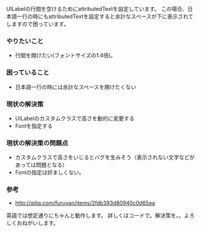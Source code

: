 UILabelの行間を空けるためにattributedTextを設定しています。
この場合、日本語一行の時にもattributedTextを設定すると余計なスペースが下に表示されてしますので困っています。

### やりたいこと
- 行間を開けたい(フォントサイズの1.4倍)。

### 困っていること
- 日本語一行の時には余計なスペースを開けたくない

### 現状の解決策
- UILabelのカスタムクラスで高さを動的に変更する
- Fontを指定する

### 現状の解決策の問題点
- カスタムクラスで高さをいじるとバグを生みそう（表示されない文字などがあっては問題となる）
- Fontの指定は好ましくない。

### 参考
- http://qiita.com/furuyan/items/2fdb393d80940c0d65ea

英語では想定通りにちゃんと動作します。
詳しくはコードで。解決策を。。よろしくおねがいします。
